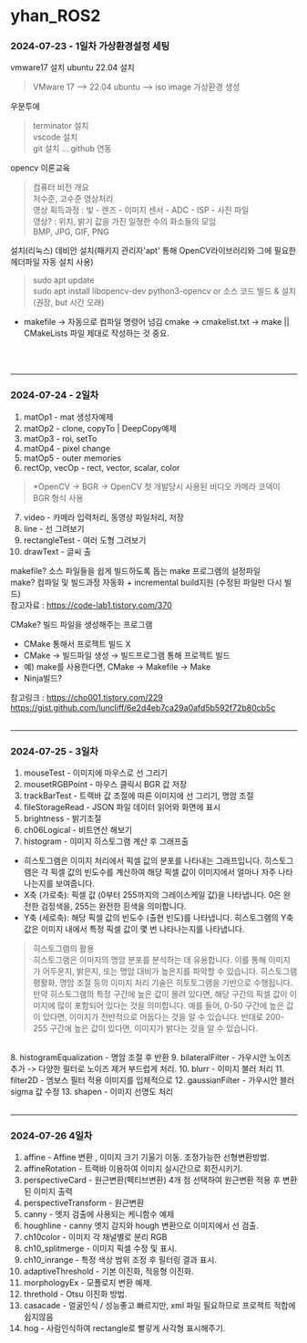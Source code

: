 # yhan_ROS2

### 2024-07-23 - 1일차 가상환경설정 세팅

vmware17 설치
ubuntu 22.04 설치
> VMware 17 --> 22.04 ubuntu --> iso image 가상환경 생성

우분투에
> terminator 설치 <br>
> vscode 설치 <br>
> git 설치 ... github 연동

opencv 이론교육 
>  컴퓨터 비전 개요 <br>
>  저수준, 고수준 영상처리 <br>
>  영상 획득과정 : 빛 - 렌즈 - 이미지 센서 - ADC - ISP - 사진 파일 <br>
>  영상? : 위치, 밝기 값을 가진 일정한 수의 화소들의 모임 <br>
>  BMP, JPG, GIF, PNG

설치(리눅스)
데비안 설치(패키지 관리자'apt' 통해 OpenCV라이브러리와 그에 필요한 헤더파일 자동 설치 사용)
> sudo apt update <br>
> sudo apt install libopencv-dev python3-opencv
or 소스 코드 빌드 & 설치 (권장, but 시간 오래)

* makefile -> 자동으로 컴파일 명령어 넘김
cmake -> cmakelist.txt -> make  ||  CMakeLists 파일 제대로 작성하는 것 중요.
<br>
<br>

- - -

### 2024-07-24 - 2일차

1. matOp1 - mat 생성자예제
2. matOp2 - clone, copyTo | DeepCopy예제
3. matOp3 - roi, setTo
4. matOp4 - pixel change
5. matOp5 - outer memories
6. rectOp, vecOp - rect, vector, scalar, color
> *OpenCV -> BGR -> OpenCV 첫 개발당시 사용된 비디오 카메라 코덱이 BGR 형식 사용
7. video - 카메라 입력처리, 동영상 파일처리, 저장
8. line - 선 그려보기
9. rectangleTest - 여러 도형 그려보기
10. drawText - 글씨 출

makefile? 소스 파일들을 쉽게 빌드하도록 돕는 make 프로그램의 설정파일 <br>
make? 컴파일 및 빌드과정 자동화 + incremental build지원 (수정된 파일만 다시 빌드) <br>
참고자료 : https://code-lab1.tistory.com/370 

CMake? 빌드 파일을 생성해주는 프로그램

- CMake 통해서 프로젝트 빌드 X
- CMake → 빌드파일 생성 → 빌드프로그램 통해 프로젝트 빌드
- 예) make를 사용한다면, CMake → Makefile → Make
- Ninja빌드?

참고링크 : https://cho001.tistory.com/229 
https://gist.github.com/luncliff/6e2d4eb7ca29a0afd5b592f72b80cb5c
<br>
<br>

- - -

### 2024-07-25 - 3일차

1. mouseTest - 이미지에 마우스로 선 그리기
2. mousetRGBPoint - 마우스 클릭시 BGR 값 저장
3. trackBarTest - 트랙바 값 조절에 따른 이미지에 선 그리기, 명암 조절
4. fileStorageRead - JSON 파일 데이터 읽어와 화면에 표시
5. brightness - 밝기조절
6. ch06Logical - 비트연산 해보기
7. histogram - 이미지 히스토그램 계산 후 그래프출
* 히스토그램은 이미지 처리에서 픽셀 값의 분포를 나타내는 그래프입니다. 히스토그램은 각 픽셀 값의 빈도수를 계산하여 해당 픽셀 값이 이미지에서 얼마나 자주 나타나는지를 보여줍니다.
* X축 (가로축): 픽셀 값 (0부터 255까지의 그레이스케일 값)을 나타냅니다. 0은 완전한 검정색을, 255는 완전한 흰색을 의미합니다.
* Y축 (세로축): 해당 픽셀 값의 빈도수 (출현 빈도)를 나타냅니다. 히스토그램의 Y축 값은 이미지 내에서 특정 픽셀 값이 몇 번 나타나는지를 나타냅니다.
> 히스토그램의 활용 <br>
> 히스토그램은 이미지의 명암 분포를 분석하는 데 유용합니다. 이를 통해 이미지가 어두운지, 밝은지, 또는 명암 대비가 높은지를 파악할 수 있습니다. 히스토그램 평활화, 명암 조절 등의 이미지 처리 기술은 히토토그램을 기반으로 수행됩니다. 만약 히스토그램의 특정 구간에 높은 값이 몰려 있다면, 해당 구간의 픽셀 값이 이미지에 많이 포함되어 있다는 것을 의미합니다. 예를 들어, 0-50 구간에 높은 값이 있다면, 이미지가 전반적으로 어둡다는 것을 알 수 있습니다. 반대로 200-255 구간에 높은 값이 있다면, 이미지가 밝다는 것을 알 수 있습니다.
<br>
8. histogramEqualization - 명암 조절 후 반환
9. bilateralFilter - 가우시안 노이즈 추가 -> 다양한 필터로 노이즈 제거 부드럽게 처리.
10. blurr - 이미지 블러 처리
11. filter2D - 엠보스 필터 적용 이미지를 입체적으로
12. gaussianFilter - 가우시안 블러 sigma 값 수정 
13. shapen - 이미지 선명도 처리
<br>
<br>

- - -

### 2024-07-26 4일차

1. affine - Affine 변환 , 이미지 크기 기울기 이동. 조정가능한 선형변환방법.
2. affineRotation - 트랙바 이용하여 이미지 실시간으로 회전시키기.
3. perspectiveCard - 원근변환(펙티브변환) 4개 점 선택하여 원근변환 적용 후 변환된 이미지 출력
4. perspectiveTransform - 원근변환
5. canny - 엣지 검출에 사용되는 케니함수 예제
6. houghline - canny 엣지 감지와 hough 변환으로 이미지에서 선 검출.
7. ch10color - 이미지 각 채널별로 분리 RGB
8. ch10_splitmerge - 이미지 픽셀 수정 및 표시.
9. ch10_inrange - 특정 색상 범위 조정 후 필터링 결과 표시.
10. adaptiveThreshold - 기본 이진화, 적응형 이진화.
11. morphologyEx - 모폴로지 변환 예제.
12. threthold - Otsu 이진화 방법.
13. casacade - 얼굴인식 / 성능좋고 빠르지만, xml 파일 필요하므로 프로젝트 적합에 쉽지않음
14. hog - 사람인식하여 rectangle로 빨갛게 사각형 표시해주기.

